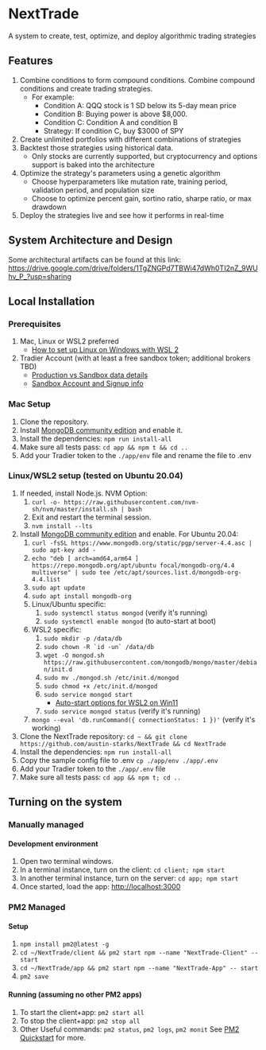 # NextTrade

A system to create, test, optimize, and deploy algorithmic trading strategies

## Features
1. Combine conditions to form compound conditions. Combine compound conditions and create trading strategies. 
    - For example: 
        - Condition A: QQQ stock is 1 SD below its 5-day mean price 
        - Condition B: Buying power is above $8,000.
        - Condition C: Condition A and condition B
        - Strategy: If condition C, buy $3000 of SPY 
2. Create unlimited portfolios with different combinations of strategies
3. Backtest those strategies using historical data. 
    - Only stocks are currently supported, but cryptocurrency and options support is baked into the architecture
3. Optimize the strategy's parameters using a genetic algorithm
    - Choose hyperparameters like mutation rate, training period, validation period, and population size
    - Choose to optimize percent gain, sortino ratio, sharpe ratio, or max drawdown
4. Deploy the strategies live and see how it performs in real-time

## System Architecture and Design
Some architectural artifacts can be found at this link:
https://drive.google.com/drive/folders/1TgZNGPd7TBWi47dWh0TI2nZ_9WUhv_P_?usp=sharing

## Local Installation

### Prerequisites
1. Mac, Linux or WSL2 preferred
   * [How to set up Linux on Windows with WSL 2](https://s1gr1d.medium.com/how-to-set-up-linux-on-windows-with-wsl-2-debe2a64d20d)
2. Tradier Account (with at least a free sandbox token; additional brokers TBD)
   * [Production vs Sandbox data details](https://documentation.tradier.com/brokerage-api/overview/market-data)
   * [Sandbox Account and Signup info](https://documentation.tradier.com/brokerage-api/overview/endpoints)

### Mac Setup
1. Clone the repository.
2. Install [MongoDB community edition](https://docs.mongodb.com/manual/administration/install-community/) and enable it.
3. Install the dependencies: `npm run install-all`
4. Make sure all tests pass: `cd app && npm t && cd ..`
5. Add your Tradier token to the `./app/env` file and rename the file to .env

### Linux/WSL2 setup (tested on Ubuntu 20.04)
1. If needed, install Node.js. NVM Option:
   1. `curl -o- https://raw.githubusercontent.com/nvm-sh/nvm/master/install.sh | bash`
   2. Exit and restart the terminal session.
   3. `nvm install --lts`
2. Install [MongoDB community edition](https://docs.mongodb.com/manual/administration/install-community/) and enable.  For Ubuntu 20.04:
   1. `curl -fsSL https://www.mongodb.org/static/pgp/server-4.4.asc | sudo apt-key add -`
   2. `echo "deb [ arch=amd64,arm64 ] https://repo.mongodb.org/apt/ubuntu focal/mongodb-org/4.4 multiverse" | sudo tee /etc/apt/sources.list.d/mongodb-org-4.4.list`
   3. `sudo apt update`
   4. `sudo apt install mongodb-org`
   5. Linux/Ubuntu specific:
      1. `sudo systemctl status mongod` (verify it's running)
      2. `sudo systemctl enable mongod` (to auto-start at boot)
   5. WSL2 specific:
      1. `sudo mkdir -p /data/db`
      2. ``sudo chown -R `id -un` /data/db``
      3. `wget -O mongod.sh https://raw.githubusercontent.com/mongodb/mongo/master/debian/init.d`
      4. `sudo mv ./mongod.sh /etc/init.d/mongod`
      5. `sudo chmod +x /etc/init.d/mongod`
      6. `sudo service mongod start`
         * [Auto-start options for WSL2 on Win11](https://learn.microsoft.com/en-us/windows/wsl/wsl-config#boot-settings)
      7. `sudo service mongod status` (verify it's running)
   6.  `mongo --eval 'db.runCommand({ connectionStatus: 1 })'` (verify it's working)
3. Clone the NextTrade repository: `cd ~ && git clone https://github.com/austin-starks/NextTrade && cd NextTrade`
4. Install the dependencies: `npm run install-all`
5. Copy the sample config file to .env `cp ./app/env ./app/.env` 
6. Add your Tradier token to the `./app/.env` file
7. Make sure all tests pass: `cd app && npm t; cd ..`

## Turning on the system

### Manually managed

#### Development environment
1. Open two terminal windows.
2. In a terminal instance, turn on the client: `cd client; npm start`
3. In another terminal instance, turn on the server: `cd app; npm start`
4. Once started, load the app: [http://localhost:3000](http://localhost:3000)

### PM2 Managed

#### Setup

1. `npm install pm2@latest -g`
2. `cd ~/NextTrade/client && pm2 start npm --name "NextTrade-Client" -- start`
3. `cd ~/NextTrade/app && pm2 start npm --name "NextTrade-App" -- start`
4. `pm2 save`

#### Running (assuming no other PM2 apps)
1. To start the client+app: `pm2 start all` 
2. To stop the client+app: `pm2 stop all` 
3. Other Useful commands: `pm2 status`, `pm2 logs`, `pm2 monit` See [PM2 Quickstart](https://pm2.keymetrics.io/docs/usage/quick-start/) for more.
